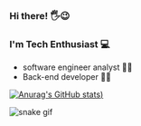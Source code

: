 ### Hi there! 🖐😉

### I'm Tech Enthusiast 💻
 - software engineer analyst 👩‍🎓
 - Back-end developer 👩‍💻


[![Anurag's GitHub stats](https://github-readme-stats.vercel.app/api?username=TuanySantos&show_icons=true&theme=gruvbox))](https://github.com/TuanySantos/github-readme-stats)


![snake gif](https://github.com/TuanySantos/TuanySantos/blob/output/github-contribution-grid-snake.svg)


<!--
**TuanySantos/TuanySantos** is a ✨ _special_ ✨ repository because its `README.md` (this file) appears on your GitHub profile.


Here are some ideas to get you started:

- 🔭 I’m currently working on ...
- 🌱 I’m currently learning ...
- 👯 I’m looking to collaborate on ...
- 🤔 I’m looking for help with ...
- 💬 Ask me about ...
- 📫 How to reach me: ...
- 😄 Pronouns: ...
- ⚡ Fun fact: ...
-->

